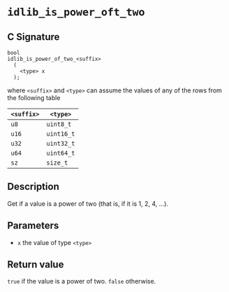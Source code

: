 # `idlib_is_power_oft_two`

## C Signature
```
bool
idlib_is_power_of_two_<suffix>
  (
    <type> x
  );
```
where `<suffix>` and `<type>` can assume the values of any of the rows from the following table

| `<suffix>` | `<type>`   |
|------------|------------|
|  `u8`      | `uint8_t`  |
| `u16`      | `uint16_t` |
| `u32`      | `uint32_t` |
| `u64`      | `uint64_t` |
|  `sz`      | `size_t`   |

## Description
Get if a value is a power of two (that is, if it is 1, 2, 4, ...).

## Parameters
- `x` the value of type `<type>`

## Return value
`true` if the value is a power of two. `false` otherwise.

